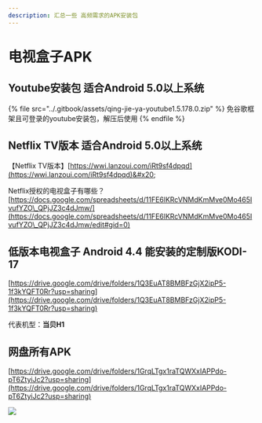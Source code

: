 ```yaml
---
description: 汇总一些 高频需求的APK安装包
---
```


# 电视盒子APK

## &#x20;Youtube安装包 适合Android 5.0以上系统

{% file src="../.gitbook/assets/qing-jie-ya-youtube1.5.178.0.zip" %}
免谷歌框架且可登录的youtube安装包，解压后使用
{% endfile %}

## Netflix TV版本 适合Android 5.0以上系统

【Netflix TV版本】[https://wwi.lanzoui.com/iRt9sf4dpqd](https://wwi.lanzoui.com/iRt9sf4dpqd)&#x20;

&#x20;Netflix授权的电视盒子有哪些？[https://docs.google.com/spreadsheets/d/11FE6lKRcVNMdKmMve0Mo465IvufYZO\_QPjJZ3c4dJmw/](https://docs.google.com/spreadsheets/d/11FE6lKRcVNMdKmMve0Mo465IvufYZO\_QPjJZ3c4dJmw/edit#gid=0)

## 低版本电视盒子 Android 4.4 能安装的定制版KODI-17

[https://drive.google.com/drive/folders/1Q3EuAT8BMBFzGjX2ipP5-1f3kYQFT0Rr?usp=sharing](https://drive.google.com/drive/folders/1Q3EuAT8BMBFzGjX2ipP5-1f3kYQFT0Rr?usp=sharing)

&#x20;代表机型：**当贝H1**

## &#x20;网盘所有APK

&#x20;[https://drive.google.com/drive/folders/1GrqLTgx1raTQWXxIAPPdo-pT6ZtyiJc2?usp=sharing](https://drive.google.com/drive/folders/1GrqLTgx1raTQWXxIAPPdo-pT6ZtyiJc2?usp=sharing)

![](../.gitbook/assets/wang-pan-.jpg)

